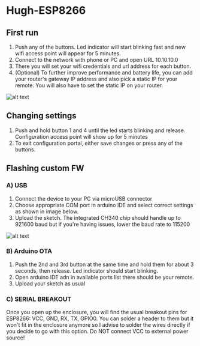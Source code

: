 # Hugh-ESP8266
## First run
1) Push any of the buttons. Led indicator will start blinking fast and new wifi access point will appear for 5 minutes. 
2) Connect to the network with phone or PC and open URL 10.10.10.0
3) There you will set your wifi credentials and url address for each button.
4) (Optional) To further improve performance and battery life, you can add your router's gateway IP address and also pick a static IP for your remote. You will also have to set the static IP on your router.

![alt text](https://raw.githubusercontent.com/mcer12/Hugh-ESP8266/develop/Images/ap_screen.png)

## Changing settings
1) Push and hold button 1 and 4 until the led starts blinking and release. Configuration access point will show up for 5 minutes
2) To exit configuration portal, either save changes or press any of the buttons.

## Flashing custom FW

### A) USB
1) Connect the device to your PC via microUSB connector
2) Choose appropriate COM port in arduino IDE and select correct settings as shown in image below.
3) Upload the sketch. The integrated CH340 chip should handle up to 921600 baud but if you're having issues, lower the baud rate to 115200

![alt text](https://raw.githubusercontent.com/mcer12/Hugh-ESP8266/develop/Images/ide_settings.png)

### B) Arduino OTA
1) Push the 2nd and 3rd button at the same time and hold them for about 3 seconds, then release. Led indicator should start blinking.
2) Open arduino IDE adn in available ports list there should be your remote.
3) Upload your sketch as usual

### C) SERIAL BREAKOUT
Once you open up the enclosure, you will find the usual breakout pins for ESP8266: VCC, GND, RX, TX, GPIO0. You can solder a header to them but it won't fit in the enclosure anymore so I advise to solder the wires directly if you decide to go with this option.
Do NOT connect VCC to external power source!
